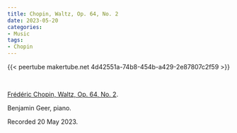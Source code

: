 ```yaml
---
title: Chopin, Waltz, Op. 64, No. 2
date: 2023-05-20
categories:
- Music
tags:
- Chopin
---
```


{{< peertube makertube.net 4d42551a-74b8-454b-a429-2e87807c2f59 >}}

<br>

[Frédéric Chopin, Waltz, Op. 64, No. 2](https://en.wikipedia.org/wiki/Waltz_in_C-sharp_minor,_Op._64,_No._2_(Chopin)).

Benjamin Geer, piano.

Recorded 20 May 2023.

